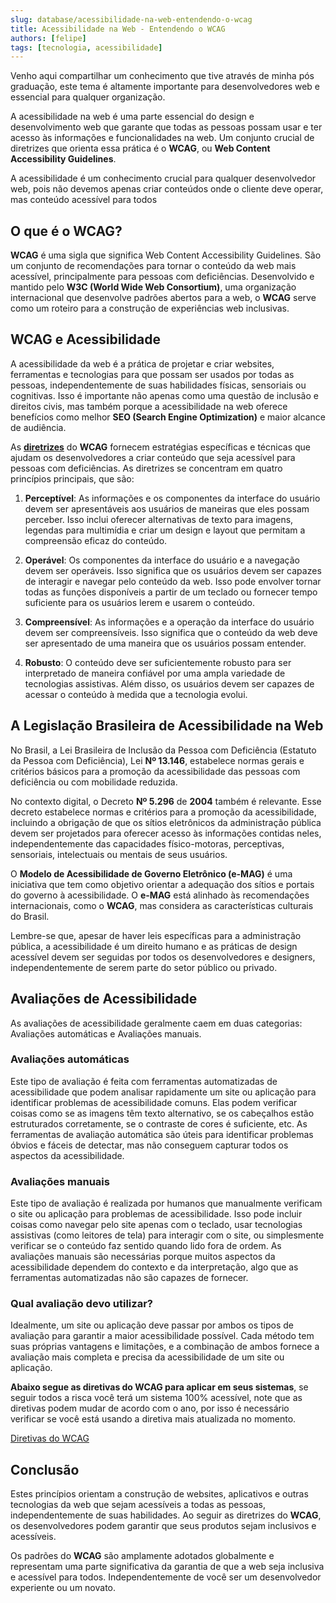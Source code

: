 ```yaml
---
slug: database/acessibilidade-na-web-entendendo-o-wcag
title: Acessibilidade na Web - Entendendo o WCAG
authors: [felipe]
tags: [tecnologia, acessibilidade]
---
```


Venho aqui compartilhar um conhecimento que tive através de minha pós graduação, este tema é altamente importante para desenvolvedores web e essencial para qualquer organização.

A acessibilidade na web é uma parte essencial do design e desenvolvimento web que garante que todas as pessoas possam usar e ter acesso às informações e funcionalidades na web. Um conjunto crucial de diretrizes que orienta essa prática é o **WCAG**, ou **Web Content Accessibility Guidelines**.

A acessibilidade é um conhecimento crucial para qualquer desenvolvedor web, pois não devemos apenas criar conteúdos onde o cliente deve operar, mas conteúdo acessível para todos

## O que é o WCAG?

**WCAG** é uma sigla que significa Web Content Accessibility Guidelines. São um conjunto de recomendações para tornar o conteúdo da web mais acessível, principalmente para pessoas com deficiências. Desenvolvido e mantido pelo **W3C (World Wide Web Consortium)**, uma organização internacional que desenvolve padrões abertos para a web, o **WCAG** serve como um roteiro para a construção de experiências web inclusivas.

## WCAG e Acessibilidade

A acessibilidade da web é a prática de projetar e criar websites, ferramentas e tecnologias para que possam ser usados por todas as pessoas, independentemente de suas habilidades físicas, sensoriais ou cognitivas. Isso é importante não apenas como uma questão de inclusão e direitos civis, mas também porque a acessibilidade na web oferece benefícios como melhor **SEO (Search Engine Optimization)** e maior alcance de audiência.



As **[diretrizes](https://www.w3.org/TR/WCAG22/)** do **WCAG**  fornecem estratégias específicas e técnicas que ajudam os desenvolvedores a criar conteúdo que seja acessível para pessoas com deficiências. As diretrizes se concentram em quatro princípios principais, que são:

1. **Perceptível**: As informações e os componentes da interface do usuário devem ser apresentáveis aos usuários de maneiras que eles possam perceber. Isso inclui oferecer alternativas de texto para imagens, legendas para multimídia e criar um design e layout que permitam a compreensão eficaz do conteúdo.

2. **Operável**: Os componentes da interface do usuário e a navegação devem ser operáveis. Isso significa que os usuários devem ser capazes de interagir e navegar pelo conteúdo da web. Isso pode envolver tornar todas as funções disponíveis a partir de um teclado ou fornecer tempo suficiente para os usuários lerem e usarem o conteúdo.

3. **Compreensível**: As informações e a operação da interface do usuário devem ser compreensíveis. Isso significa que o conteúdo da web deve ser apresentado de uma maneira que os usuários possam entender.

4. **Robusto**: O conteúdo deve ser suficientemente robusto para ser interpretado de maneira confiável por uma ampla variedade de tecnologias assistivas. Além disso, os usuários devem ser capazes de acessar o conteúdo à medida que a tecnologia evolui.

## A Legislação Brasileira de Acessibilidade na Web

No Brasil, a Lei Brasileira de Inclusão da Pessoa com Deficiência (Estatuto da Pessoa com Deficiência), Lei **Nº 13.146**, estabelece normas gerais e critérios básicos para a promoção da acessibilidade das pessoas com deficiência ou com mobilidade reduzida.

No contexto digital, o Decreto **Nº 5.296** de **2004** também é relevante. Esse decreto estabelece normas e critérios para a promoção da acessibilidade, incluindo a obrigação de que os sítios eletrônicos da administração pública devem ser projetados para oferecer acesso às informações contidas neles, independentemente das capacidades físico-motoras, perceptivas, sensoriais, intelectuais ou mentais de seus usuários.

O **Modelo de Acessibilidade de Governo Eletrônico (e-MAG)** é uma iniciativa que tem como objetivo orientar a adequação dos sítios e portais do governo à acessibilidade. O **e-MAG** está alinhado às recomendações internacionais, como o **WCAG**, mas considera as características culturais do Brasil.

Lembre-se que, apesar de haver leis específicas para a administração pública, a acessibilidade é um direito humano e as práticas de design acessível devem ser seguidas por todos os desenvolvedores e designers, independentemente de serem parte do setor público ou privado.

## Avaliações de Acessibilidade

As avaliações de acessibilidade geralmente caem em duas categorias: Avaliações automáticas e Avaliações manuais.

### Avaliações automáticas

Este tipo de avaliação é feita com ferramentas automatizadas de acessibilidade que podem analisar rapidamente um site ou aplicação para identificar problemas de acessibilidade comuns. Elas podem verificar coisas como se as imagens têm texto alternativo, se os cabeçalhos estão estruturados corretamente, se o contraste de cores é suficiente, etc. As ferramentas de avaliação automática são úteis para identificar problemas óbvios e fáceis de detectar, mas não conseguem capturar todos os aspectos da acessibilidade.

### Avaliações manuais

Este tipo de avaliação é realizada por humanos que manualmente verificam o site ou aplicação para problemas de acessibilidade. Isso pode incluir coisas como navegar pelo site apenas com o teclado, usar tecnologias assistivas (como leitores de tela) para interagir com o site, ou simplesmente verificar se o conteúdo faz sentido quando lido fora de ordem. As avaliações manuais são necessárias porque muitos aspectos da acessibilidade dependem do contexto e da interpretação, algo que as ferramentas automatizadas não são capazes de fornecer.

### Qual avaliação devo utilizar?

Idealmente, um site ou aplicação deve passar por ambos os tipos de avaliação para garantir a maior acessibilidade possível. Cada método tem suas próprias vantagens e limitações, e a combinação de ambos fornece a avaliação mais completa e precisa da acessibilidade de um site ou aplicação.

**Abaixo segue as diretivas do WCAG para aplicar em seus sistemas**, se seguir todos a risca você terá um sistema 100% acessível, note que as diretivas podem mudar de acordo com o ano, por isso é necessário verificar se você está usando a diretiva mais atualizada no momento.

[Diretivas do WCAG](https://www.w3.org/TR/WCAG22/#later-versions-of-accessibility-guidelines)


## Conclusão

Estes princípios orientam a construção de websites, aplicativos e outras tecnologias da web que sejam acessíveis a todas as pessoas, independentemente de suas habilidades. Ao seguir as diretrizes do **WCAG**, os desenvolvedores podem garantir que seus produtos sejam inclusivos e acessíveis.

Os padrões do **WCAG** são amplamente adotados globalmente e representam uma parte significativa da garantia de que a web seja inclusiva e acessível para todos. Independentemente de você ser um desenvolvedor experiente ou um novato.